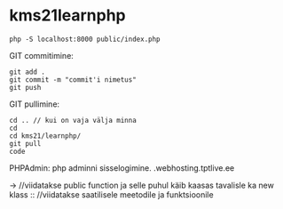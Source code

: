 # kms21learnphp
```
php -S localhost:8000 public/index.php 
```
GIT commitimine:
```
git add .
git commit -m "commit'i nimetus"
git push
```

GIT pullimine:
```
cd .. // kui on vaja välja minna
cd 
cd kms21/learnphp/
git pull
code
```

PHPAdmin:
php adminni sisselogimine.
.webhosting.tptlive.ee


-> //viidatakse public function ja selle puhul käib kaasas tavalisle ka new klass
::  //viidatakse saatilisele meetodile ja funktsioonile